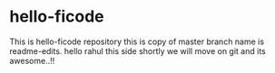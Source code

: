 # hello-ficode
This is hello-ficode repository
this is copy of master branch name is readme-edits.
hello rahul this side shortly we will move on git and its awesome..!!
